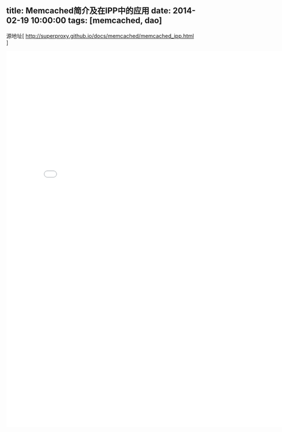 title: Memcached简介及在IPP中的应用
date: 2014-02-19 10:00:00
tags: [memcached, dao]
---
源地址[ http://superproxy.github.io/docs/memcached/memcached_ipp.html ]
<br/>
<!--more-->
<iframe src="/docs/memcached/memcached_ipp.html" frameBorder="0" width="800px" scrolling="yes" height="1000px"></iframe>

